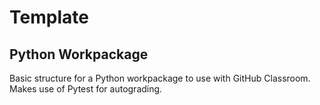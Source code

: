 # Template
## Python Workpackage

Basic structure for a Python workpackage to use with GitHub Classroom. Makes use of Pytest for autograding.
